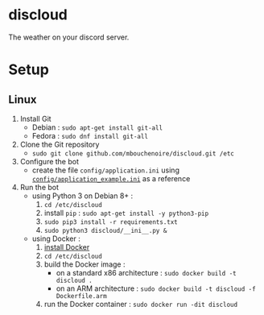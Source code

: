 # discloud
The weather on your discord server.

# Setup
## Linux
1. Install Git
    - Debian : `sudo apt-get install git-all`
    - Fedora : `sudo dnf install git-all`
2. Clone the Git repository
    - `sudo git clone github.com/mbouchenoire/discloud.git /etc`
3. Configure the bot
    - create the file `config/application.ini` using [`config/application_example.ini`](config/application_example.ini) as a reference
4. Run the bot
    - using Python 3 on Debian 8+ :
        1. `cd /etc/discloud`
        2. install `pip` : `sudo apt-get install -y python3-pip`
        3. `sudo pip3 install -r requirements.txt`
        4. `sudo python3 discloud/__ini__.py &`
    - using Docker :
        1. [install Docker](https://docs.docker.com/engine/installation/)
        2. `cd /etc/discloud`
        3. build the Docker image :
           - on a standard x86 architecture : `sudo docker build -t discloud .`
           - on an ARM architecture : `sudo docker build -t discloud -f Dockerfile.arm`
        4. run the Docker container : `sudo docker run -dit discloud`